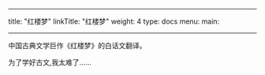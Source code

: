 
---
title: "红楼梦"
linkTitle: "红楼梦"
weight: 4
type: docs
menu:
  main:

---
中国古典文学巨作《红楼梦》的白话文翻译。

为了学好古文,我太难了……